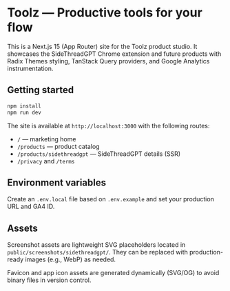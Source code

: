# Toolz — Productive tools for your flow

This is a Next.js 15 (App Router) site for the Toolz product studio. It showcases the SideThreadGPT Chrome extension and
future products with Radix Themes styling, TanStack Query providers, and Google Analytics instrumentation.

## Getting started

```bash
npm install
npm run dev
```

The site is available at `http://localhost:3000` with the following routes:

- `/` — marketing home
- `/products` — product catalog
- `/products/sidethreadgpt` — SideThreadGPT details (SSR)
- `/privacy` and `/terms`

## Environment variables

Create an `.env.local` file based on `.env.example` and set your production URL and GA4 ID.

## Assets

Screenshot assets are lightweight SVG placeholders located in `public/screenshots/sidethreadgpt/`. They can be replaced with
production-ready images (e.g., WebP) as needed.

Favicon and app icon assets are generated dynamically (SVG/OG) to avoid binary files in version control.
